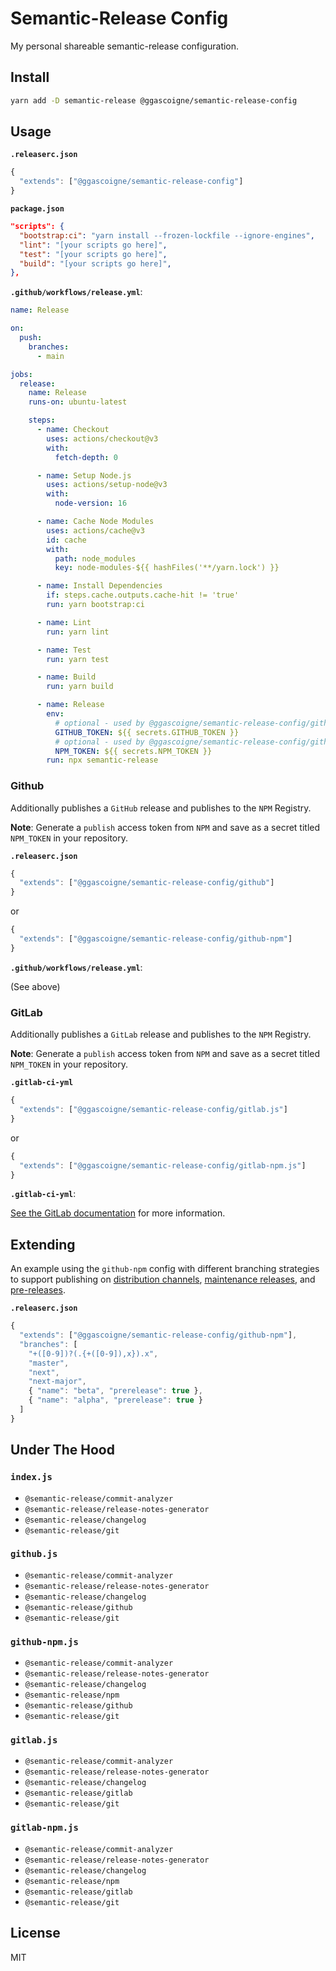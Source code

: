 # Semantic-Release Config

My personal shareable semantic-release configuration.

## Install

```bash
yarn add -D semantic-release @ggascoigne/semantic-release-config
```

## Usage

**`.releaserc.json`**

```js
{
  "extends": ["@ggascoigne/semantic-release-config"]
}
```

**`package.json`**

```json
"scripts": {
  "bootstrap:ci": "yarn install --frozen-lockfile --ignore-engines",
  "lint": "[your scripts go here]",
  "test": "[your scripts go here]",
  "build": "[your scripts go here]",
},
```

**`.github/workflows/release.yml`**:

```yml
name: Release

on:
  push:
    branches:
      - main

jobs:
  release:
    name: Release
    runs-on: ubuntu-latest

    steps:
      - name: Checkout
        uses: actions/checkout@v3
        with:
          fetch-depth: 0

      - name: Setup Node.js
        uses: actions/setup-node@v3
        with:
          node-version: 16

      - name: Cache Node Modules
        uses: actions/cache@v3
        id: cache
        with:
          path: node_modules
          key: node-modules-${{ hashFiles('**/yarn.lock') }}

      - name: Install Dependencies
        if: steps.cache.outputs.cache-hit != 'true'
        run: yarn bootstrap:ci

      - name: Lint
        run: yarn lint

      - name: Test
        run: yarn test

      - name: Build
        run: yarn build

      - name: Release
        env:
          # optional - used by @ggascoigne/semantic-release-config/github
          GITHUB_TOKEN: ${{ secrets.GITHUB_TOKEN }}
          # optional - used by @ggascoigne/semantic-release-config/github-npm
          NPM_TOKEN: ${{ secrets.NPM_TOKEN }}
        run: npx semantic-release
```

### Github

Additionally publishes a `GitHub` release and publishes to the `NPM` Registry.

**Note**: Generate a `publish` access token from `NPM` and save as a secret titled `NPM_TOKEN` in your repository.

**`.releaserc.json`**

```js
{
  "extends": ["@ggascoigne/semantic-release-config/github"]
}
```

or

```js
{
  "extends": ["@ggascoigne/semantic-release-config/github-npm"]
}
```

**`.github/workflows/release.yml`**:

(See above)

### GitLab

Additionally publishes a `GitLab` release and publishes to the `NPM` Registry.

**Note**: Generate a `publish` access token from `NPM` and save as a secret titled `NPM_TOKEN` in your repository.

**`.gitlab-ci-yml`**

```js
{
  "extends": ["@ggascoigne/semantic-release-config/gitlab.js"]
}
```

or

```js
{
  "extends": ["@ggascoigne/semantic-release-config/gitlab-npm.js"]
}
```

**`.gitlab-ci-yml`**:

[See the GitLab documentation](https://docs.gitlab.com/ee/ci/examples/semantic-release.html#configure-the-pipeline) for more information.

## Extending

An example using the `github-npm` config with different branching strategies to support publishing on [distribution channels](https://github.com/semantic-release/semantic-release/blob/master/docs/recipes/release-workflow/distribution-channels.md), [maintenance releases](https://github.com/semantic-release/semantic-release/blob/master/docs/recipes/release-workflow/maintenance-releases.md), and [pre-releases](https://github.com/semantic-release/semantic-release/blob/master/docs/recipes/release-workflow/pre-releases.md).

**`.releaserc.json`**

```js
{
  "extends": ["@ggascoigne/semantic-release-config/github-npm"],
  "branches": [
    "+([0-9])?(.{+([0-9]),x}).x",
    "master",
    "next",
    "next-major",
    { "name": "beta", "prerelease": true },
    { "name": "alpha", "prerelease": true }
  ]
}
```

## Under The Hood

### `index.js`

- `@semantic-release/commit-analyzer`
- `@semantic-release/release-notes-generator`
- `@semantic-release/changelog`
- `@semantic-release/git`

### `github.js`

- `@semantic-release/commit-analyzer`
- `@semantic-release/release-notes-generator`
- `@semantic-release/changelog`
- `@semantic-release/github`
- `@semantic-release/git`

### `github-npm.js`

- `@semantic-release/commit-analyzer`
- `@semantic-release/release-notes-generator`
- `@semantic-release/changelog`
- `@semantic-release/npm`
- `@semantic-release/github`
- `@semantic-release/git`

### `gitlab.js`

- `@semantic-release/commit-analyzer`
- `@semantic-release/release-notes-generator`
- `@semantic-release/changelog`
- `@semantic-release/gitlab`
- `@semantic-release/git`

### `gitlab-npm.js`

- `@semantic-release/commit-analyzer`
- `@semantic-release/release-notes-generator`
- `@semantic-release/changelog`
- `@semantic-release/npm`
- `@semantic-release/gitlab`
- `@semantic-release/git`

## License

MIT

